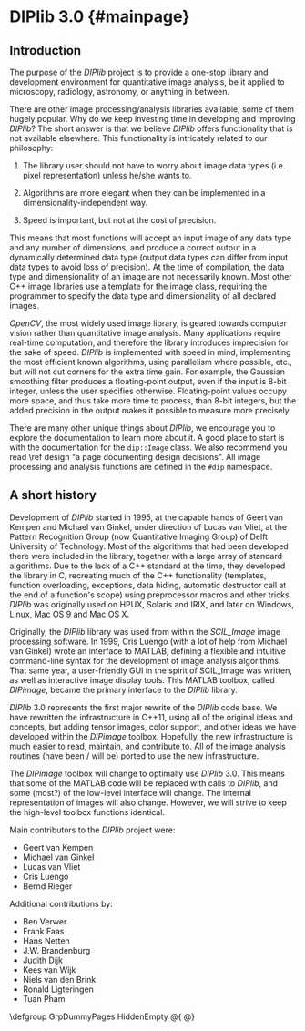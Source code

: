 DIPlib 3.0 {#mainpage}
==========

Introduction
------------

The purpose of the *DIPlib* project is to provide a one-stop library and
development environment for quantitative image analysis, be it applied
to microscopy, radiology, astronomy, or anything in between.

There are other image processing/analysis libraries available, some of
them hugely popular. Why do we keep investing time in developing and
improving *DIPlib*? The short answer is that we believe *DIPlib* offers
functionality that is not available elsewhere. This functionality is
intricately related to our philosophy:

1. The library user should not have to worry about image data types
(i.e. pixel representation) unless he/she wants to.

2. Algorithms are more elegant when they can be implemented in a
dimensionality-independent way.

3. Speed is important, but not at the cost of precision.

This means that most functions will accept an input image of any data
type and any number of dimensions, and produce a correct output in
a dynamically determined data type (output data types can differ from
input data types to avoid loss of precision). At the time of compilation,
the data type and dimensionality of an image are not necessarily known.
Most other C++ image libraries use a template for the image class,
requiring the programmer to specify the data type and dimensionality of
all declared images.

*OpenCV*, the most widely used image library, is geared towards computer
vision rather than quantitative image analysis. Many applications require
real-time computation, and therefore the library introduces imprecision
for the sake of speed. *DIPlib* is implemented with speed in mind,
implementing the most efficient known algorithms, using parallelism
where possible, etc., but will not cut corners for the extra time gain.
For example, the Gaussian smoothing filter produces a floating-point
output, even if the input is 8-bit integer, unless the user specifies
otherwise. Floating-point values occupy more space, and thus take more
time to process, than 8-bit integers, but the added precision in the
output makes it possible to measure more precisely.

There are many other unique things about *DIPlib*, we encourage you to
explore the documentation to learn more about it. A good place to start
is with the documentation for the `dip::Image` class. We also recommend you
read \ref design "a page documenting design decisions". All image processing
and analysis functions are defined in the `#dip` namespace.

A short history
---------------

Development of *DIPlib* started in 1995, at the capable hands of Geert
van Kempen and Michael van Ginkel, under direction of Lucas van Vliet,
at the Pattern Recognition Group (now Quantitative Imaging Group) of
Delft University of Technology. Most of the algorithms that had been
developed there were included in the library, together with a large
array of standard algorithms. Due to the lack of a C++ standard at the
time, they developed the library in C, recreating much of the C++
functionality (templates, function overloading, exceptions, data
hiding, automatic destructor call at the end of a function's scope)
using preprocessor macros and other tricks. *DIPlib* was originally used
on HPUX, Solaris and IRIX, and later on Windows, Linux, Mac OS 9 and
Mac OS X.

Originally, the *DIPlib* library was used from within the *SCIL_Image*
image processing software. In 1999, Cris Luengo (with a lot of help from
Michael van Ginkel) wrote an interface to MATLAB, defining a flexible
and intuitive command-line syntax for the development of image analysis
algorithms. That same year, a user-friendly GUI in the spirit of
SCIL_Image was written, as well as interactive image display tools. This
MATLAB toolbox, called *DIPimage*, became the primary interface to the
*DIPlib* library.

*DIPlib* 3.0 represents the first major rewrite of the *DIPlib* code base.
We have rewritten the infrastructure in C++11, using all of the original
ideas and concepts, but adding tensor images, color support, and other
ideas we have developed within the *DIPimage* toolbox.
Hopefully, the new infrastructure is much easier to read, maintain, and
contribute to. All of the image analysis routines (have been / will be)
ported to use the new infrastructure.

The *DIPimage* toolbox will change to optimally use *DIPlib* 3.0. This means
that some of the MATLAB code will be replaced with calls to *DIPlib*, and
some (most?) of the low-level interface will change. The internal
representation of images will also change. However, we will strive
to keep the high-level toolbox functions identical.

Main contributors to the *DIPlib* project were:
* Geert van Kempen
* Michael van Ginkel
* Lucas van Vliet
* Cris Luengo
* Bernd Rieger

Additional contributions by:
* Ben Verwer
* Frank Faas
* Hans Netten
* J.W. Brandenburg
* Judith Dijk
* Kees van Wijk
* Niels van den Brink
* Ronald Ligteringen
* Tuan Pham

\defgroup GrpDummyPages HiddenEmpty
@{
@}
